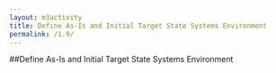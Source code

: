 ```yaml
---
layout: m3activity
title: Define As-Is and Initial Target State Systems Environment
permalink: /1.9/
---
```

##Define As-Is and Initial Target State Systems Environment
